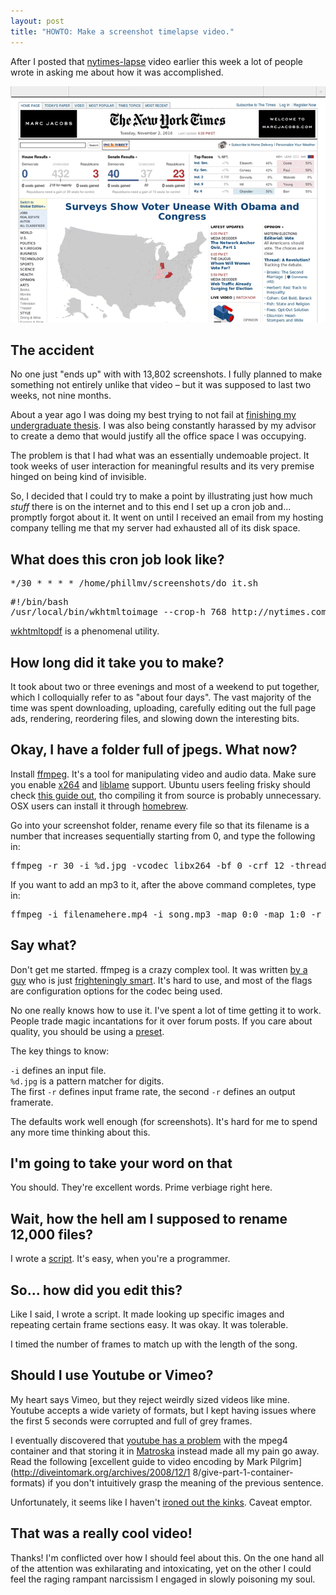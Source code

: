```yaml
---
layout: post
title: "HOWTO: Make a screenshot timelapse video."
---
```


After I posted that [nytimes-lapse](http://okayfail.com/2011/nytimes-timelapse.html) video earlier this week a lot of people wrote in asking me about how it was accomplished.

<img src="/img/nytimes-election.gif" />

<h2>The accident</h2>
No one just "ends up" with with 13,802 screenshots. I fully planned to make something not entirely unlike that video – but it was supposed to last two weeks, not nine months.

About a year ago I was doing my best trying to not fail at [finishing my undergraduate thesis](http://okayfail.com/2011/thoughts-on-building-a-feed-reader.html). I was also being constantly harassed by my advisor to create a demo that would justify all the office space I was occupying.

The problem is that I had what was an essentially undemoable project. It took weeks of user interaction for meaningful results and its very premise hinged on being kind of invisible.

So, I decided that I could try to make a point by illustrating just how much *stuff* there is on the internet and to this end I set up a cron job and... promptly forgot about it. It went on until I received an email from my hosting company telling me that my server had exhausted all of its disk space.

<h2>What does this cron job look like?</h2>

<pre>*/30 * * * * /home/phillmv/screenshots/do_it.sh</pre>
<pre>
#!/bin/bash
/usr/local/bin/wkhtmltoimage --crop-h 768 http://nytimes.com /home/phillmv/screenshots/nytimes-`date +%Y%m%d-%H%M`.jpg
</pre>

[wkhtmltopdf](http://code.google.com/p/wkhtmltopdf/) is a phenomenal utility.

<h2>How long did it take you to make?</h2>

It took about two or three evenings and most of a weekend to put together, which I colloquially refer to as "about four days". The vast majority of the time was spent downloading, uploading, carefully editing out the full page ads, rendering, reordering files, and slowing down the interesting bits.

<h2>Okay, I have a folder full of jpegs. What now?</h2>

Install [ffmpeg](http://en.wikipedia.org/wiki/FFmpeg). It's a tool for manipulating video and audio data. Make sure you enable  [x264](http://en.wikipedia.org/wiki/X264) and [liblame](http://lame.sourceforge.net/) support. Ubuntu users feeling frisky should check [this guide out](http://ubuntuforums.org/showthread.php?t=786095), tho compiling it from source is probably unnecessary. OSX users can install it through [homebrew](http://mxcl.github.com/homebrew/).

Go into your screenshot folder, rename every file so that its filename is a number that increases sequentially starting from 0, and type the following in:

<pre>ffmpeg -r 30 -i %d.jpg -vcodec libx264 -bf 0 -crf 12 -threads 2 -an -r 30 filenamehere.mp4</pre>

If you want to add an mp3 to it, after the above command completes, type in:

<pre>ffmpeg -i filenamehere.mp4 -i song.mp3 -map 0:0 -map 1:0 -r 30 -acodec copy -vcodec copy -threads 2 filenamehere_with_sound.mkv</pre>

<h2>Say what?</h2>

Don't get me started. ffmpeg is a crazy complex tool. It was written [by a guy](http://en.wikipedia.org/wiki/Fabrice_Bellard) who is just [frighteningly smart](http://bellard.org/jslinux/). It's hard to use, and most of the flags are configuration options for the codec being used. 

No one really knows how to use it. I've spent a lot of time getting it to work. People trade magic incantations for it over forum posts. If you care about quality, you should be using a [preset](http://juliensimon.blogspot.com/2009/01/howto-ffmpeg-x264-presets.html).

The key things to know: 

`-i` defines an input file.<br/>
`%d.jpg` is a pattern matcher for digits.<br/>
The first `-r` defines input frame rate, the second `-r` defines an output framerate. 

The defaults work well enough (for screenshots). It's hard for me to spend any more time thinking about this.

<h2>I'm going to take your word on that</h2>

You should. They're excellent words. Prime verbiage right here.

<h2>Wait, how the hell am I supposed to rename 12,000 files?</h2>

I wrote a [script](https://gist.github.com/1089931). It's easy, when you're a programmer.

<h2>So... how did you edit this?</h2>

Like I said, I wrote a script. It made looking up specific images and repeating certain frame sections easy. It was okay. It was tolerable.

I timed the number of frames to match up with the length of the song.

<h2>Should I use Youtube or Vimeo?</h2>

My heart says Vimeo, but they reject weirdly sized videos like mine. Youtube accepts a wide variety of formats, but I kept having issues where the first 5 seconds were corrupted and full of grey frames.

I eventually discovered that [youtube has a problem](http://forums.creativecow.net/thread/291/423) with the mpeg4 container and that storing it in [Matroska](http://en.wikipedia.org/wiki/Matroska) instead made all my pain go away. Read the following [excellent guide to video encoding by Mark Pilgrim](http://diveintomark.org/archives/2008/12/1 8/give-part-1-container-formats) if you don't intuitively grasp the meaning of the previous sentence.

Unfortunately, it seems like I haven't [ironed out the kinks](https://twitter.com/#!/chrisarchitect/status/93418084479668224). Caveat emptor.

<h2>That was a really cool video!</h2>

Thanks! I'm conflicted over how I should feel about this. On the one hand all of the attention was exhilarating and intoxicating, yet on the other I could feel the raging rampant narcissism I engaged in slowly poisoning my soul.

